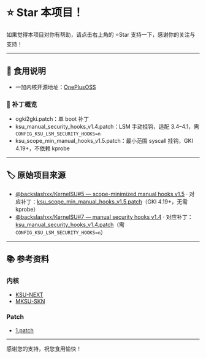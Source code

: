 # ⭐ Star 本项目！
如果觉得本项目对你有帮助，请点击右上角的 ⭐Star 支持一下，感谢你的关注与支持！

---

## 📖 食用说明
- 一加内核开源地址：[OnePlusOSS](https://github.com/OnePlusOSS/kernel_manifest)

### 🔧 补丁概览
- ogki2gki.patch：单 boot 补丁
- ksu_manual_security_hooks_v1.4.patch：LSM 手动挂钩，适配 3.4–4.1，需 `CONFIG_KSU_LSM_SECURITY_HOOKS=n`
- ksu_scope_min_manual_hooks_v1.5.patch：最小范围 syscall 挂钩，GKI 4.19+，不依赖 kprobe

---

## 🏷️ 原始项目来源
- [@backslashxx/KernelSU#5 — scope-minimized manual hooks v1.5](https://github.com/backslashxx/KernelSU/issues/5) · 对应补丁：[ksu_scope_min_manual_hooks_v1.5.patch](https://github.com/FurLC/Action_OnePlus_KernelSU_SUSFS/blob/main/ksu_scope_min_manual_hooks_v1.5.patch)（GKI 4.19+，无需 kprobe）
- [@backslashxx/KernelSU#7 — manual security hooks v1.4](https://github.com/backslashxx/KernelSU/issues/7) · 对应补丁：[ksu_manual_security_hooks_v1.4.patch](https://github.com/FurLC/Action_OnePlus_KernelSU_SUSFS/blob/main/ksu_manual_security_hooks_v1.4.patch)（需 `CONFIG_KSU_LSM_SECURITY_HOOKS=n`）

---

## 📚 参考资料
### 内核
- [KSU-NEXT](https://github.com/KernelSU-Next/KernelSU-Next)
- [MKSU-SKN](https://github.com/ShirkNeko/KernelSU)

### Patch
- [1.patch](https://github.com/egcd123/boot/blob/main/1.patch)

---

感谢您的支持，祝您食用愉快！
